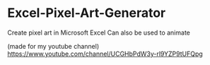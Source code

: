 # Excel-Pixel-Art-Generator
Create pixel art in Microsoft Excel
Can also be used to animate

(made for my youtube channel) https://www.youtube.com/channel/UCGHbPdW3y-rl9YZP9tUFQpg

